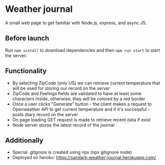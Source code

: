 # Weather journal

A small web page to get familiar with Node.js, express, and async JS.

## Before launch
Run `npm install` to download dependencies and then `npm run start` to start the server.

## Functionality
* By selecting ZipCode (only US) we can retrieve current temperature that will be used for storing our record on the server
* ZipCode and Feelings fields are validated to have at least some characters inside, otherwise, they will be colored by a red border
* Once a user clicks "Generate" button - the client makes a request to Openweather API to get current temperature and if it's successful - posts diary record on the server
* On page loading GET request is made to retrieve recent data if exist
* Node server stores the latest record of the journal

## Additionally
* Special .gitgnore is created using npx (npx gitignore node)
* Deployed on heroku: https://sandark-weather-journal.herokuapp.com/